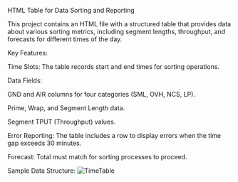 HTML Table for Data Sorting and Reporting

This project contains an HTML file with a structured table that provides data about various sorting metrics, including segment lengths, throughput, and forecasts for different times of the day.

Key Features:

Time Slots: The table records start and end times for sorting operations.

Data Fields:

GND and AIR columns for four categories (SML, OVH, NCS, LP).

Prime, Wrap, and Segment Length data.

Segment TPUT (Throughput) values.

Error Reporting: The table includes a row to display errors when the time gap exceeds 30 minutes.

Forecast: Total must match for sorting processes to proceed.

Sample Data Structure:
![TimeTable](https://github.com/user-attachments/assets/3fb97ac9-f11a-4260-a38a-694a0f175f88)
